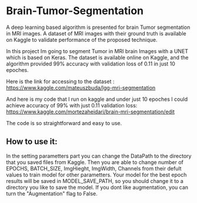 # Brain-Tumor-Segmentation
A deep learning based algorithm is presented for brain Tumor segmentation in MRI images. 
A dataset of MRI images with their ground truth is available on Kaggle to validate performance of the proposed technique.

In this project Im going to segment Tumor in MRI brain Images with a UNET which is based on Keras. The dataset is available online on Kaggle, and the algorithm provided 99% accuracy with validation loss of 0.11 in just 10 epoches.

Here is the link for accessing to the dataset : 
https://www.kaggle.com/mateuszbuda/lgg-mri-segmentation

And here is my code that I run on kaggle and under just 10 epoches I could achieve accuracy of 99% with just 0.11 validation loss:
https://www.kaggle.com/mortezaheidari/brain-mri-segmentation/edit

The code is so straightforward and easy to use.

## How to use it:
 In the setting parametters part you can change the DataPath to the directory that you saved files from Kaggle.
Then you are able to change number of EPOCHS, BATCH_SIZE, ImgHieght, ImgWidth, Channels from their defult values to train model for other parametters. Your model for the best epoch results will be saved in MODEL_SAVE_PATH, so you should change it to a directory you like to save the model. If you dont like augmentation, you can turn the "Augmentation" flag to False.
